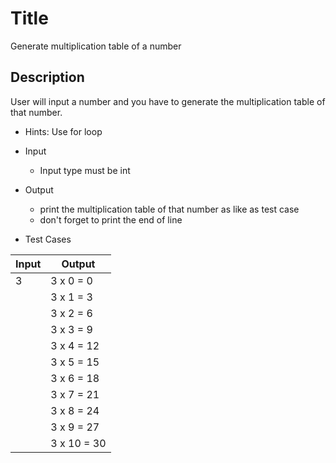 # Title
 Generate multiplication table of a number

## Description

User will input a number and you have to generate the multiplication table of that number.
- Hints: Use for loop
- Input

  - Input type must be int

- Output

  - print the multiplication table of that number as like as test case
  - don't forget to print the end of line

- Test Cases

| Input               | Output    |
| ------------------- | --------- |
|3 |  3 x 0 = 0 |
| |3 x 1 = 3 |
| |3 x 2 = 6 |
| |3 x 3 = 9 |
| |3 x 4 = 12 |
| |3 x 5 = 15 |
| |3 x 6 = 18 |
| |3 x 7 = 21 |
| |3 x 8 = 24 |
| |3 x 9 = 27 |
| |3 x 10 = 30 |


